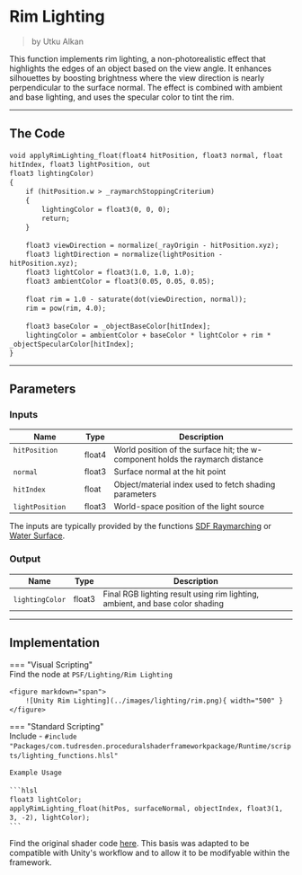 <div class="container">
    <h1 class="main-heading">Rim Lighting</h1>
    <blockquote class="author">by Utku Alkan</blockquote>
</div>

This function implements rim lighting, a non-photorealistic effect that highlights the edges of an object based on the view angle. It enhances silhouettes by boosting brightness where the view direction is nearly perpendicular to the surface normal. The effect is combined with ambient and base lighting, and uses the specular color to tint the rim.

---

## The Code
```hlsl
void applyRimLighting_float(float4 hitPosition, float3 normal, float hitIndex, float3 lightPosition, out
float3 lightingColor)
{
    if (hitPosition.w > _raymarchStoppingCriterium)
    {
        lightingColor = float3(0, 0, 0);
        return;
    }
    
    float3 viewDirection = normalize(_rayOrigin - hitPosition.xyz);
    float3 lightDirection = normalize(lightPosition - hitPosition.xyz);
    float3 lightColor = float3(1.0, 1.0, 1.0);
    float3 ambientColor = float3(0.05, 0.05, 0.05);

    float rim = 1.0 - saturate(dot(viewDirection, normal));
    rim = pow(rim, 4.0);

    float3 baseColor = _objectBaseColor[hitIndex];
    lightingColor = ambientColor + baseColor * lightColor + rim * _objectSpecularColor[hitIndex];
}
```

---

## Parameters

### Inputs

| Name            | Type     | Description |
|-----------------|----------|-------------|
| `hitPosition`  <img width=50/>  | float4   | World position of the surface hit; the w-component holds the raymarch distance |
| `normal`        | float3   | Surface normal at the hit point |
| `hitIndex`      | float    | Object/material index used to fetch shading parameters |
| `lightPosition` | float3   | World-space position of the light source |

The inputs are typically provided by the functions [SDF Raymarching](../sdfs/raymarching.md) or [Water Surface](../water/waterSurface.md).

### Output
| Name            | Type     | Description |
|-----------------|----------|-------------|
| `lightingColor`   | float3   | Final RGB lighting result using rim lighting, ambient, and base color shading |

---

## Implementation

=== "Visual Scripting"  
    Find the node at ```PSF/Lighting/Rim Lighting```

    <figure markdown="span">
        ![Unity Rim Lighting](../images/lighting/rim.png){ width="500" }
    </figure>

=== "Standard Scripting"  
    Include - ```#include "Packages/com.tudresden.proceduralshaderframeworkpackage/Runtime/scripts/lighting_functions.hlsl"```

    Example Usage

    ```hlsl
    float3 lightColor;
    applyRimLighting_float(hitPos, surfaceNormal, objectIndex, float3(1, 3, -2), lightColor);
    ```

Find the original shader code [here](../../../shaders/lighting/lighting_functions.md). This basis was adapted to be compatible with Unity's workflow and to allow it to be modifyable within the framework.
